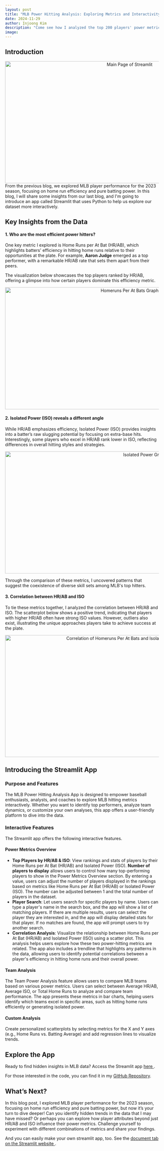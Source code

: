 ```yaml
---
layout: post
title: "MLB Power Hitting Analysis: Exploring Metrics and Interactivity"
date: 2024-11-29
author: Injoong Kim
description: "Come see how I analyzed the top 200 players' power metrics like Home Runs per At-Bat and Isolated Power from the 2023 MLB season! Plus, explore it all with my interactive Streamlit app!"
image:
---
```

## Introduction
<div style="text-align: center;">
  <img src="https://injoongk.github.io/injoong-blog/assets/img/streamlit_main.png" alt="Main Page of Streamlit" width="800" height="400">
</div>
From the previous blog, we explored MLB player performance for the 2023 season, focusing on home run efficiency and pure batting power. In this blog, I will share some insights from our last blog, and I'm going to introduce an app called Streamlit that uses Python to help us explore our dataset more interactively.

## Key Insights from the Data
#### 1. Who are the most efficient power hitters?
One key metric I explored is Home Runs per At Bat (HR/AB), which highlights batters' efficiency in hitting home runs relative to their opportunities at the plate. For example, **Aaron Judge** emerged as a top performer, with a remarkable HR/AB rate that sets them apart from their peers.

The visualization below showcases the top players ranked by HR/AB, offering a glimpse into how certain players dominate this efficiency metric.

<div style="text-align: center;">
  <img src="https://injoongk.github.io/injoong-blog/assets/img/HR_AT-BAT.png" alt="Homeruns Per At Bats Graph" width="800" height="400">
</div>

#### 2. Isolated Power (ISO) reveals a different angle
While HR/AB emphasizes efficiency, Isolated Power (ISO) provides insights into a batter’s raw slugging potential by focusing on extra-base hits. Interestingly, some players who excel in HR/AB rank lower in ISO, reflecting differences in overall hitting styles and strategies.

<div style="text-align: center;">
  <img src="https://injoongk.github.io/injoong-blog/assets/img/ISO.png" alt="Isolated Power Graph" width="900" height="400">
</div>

Through the comparison of these metrics, I uncovered patterns that suggest the coexistence of diverse skill sets among MLB's top hitters.

#### 3. Correlation between HR/AB and ISO
To tie these metrics together, I analyzed the correlation between HR/AB and ISO. The scatterplot below shows a positive trend, indicating that players with higher HR/AB often have strong ISO values. However, outliers also exist, illustrating the unique approaches players take to achieve success at the plate.

<div style="text-align: center;">
  <img src="https://injoongk.github.io/injoong-blog/assets/img/Cor_HR_ISO.png" alt="Correlation of Homeruns Per At Bats and Isolated Power Graph" width="800" height="400">
</div>

## Introducing the Streamlit App
### Purpose and Features
The MLB Power Hitting Analysis App is designed to empower baseball enthusiasts, analysts, and coaches to explore MLB hitting metrics interactively. Whether you want to identify top performers, analyze team dynamics, or customize your own analyses, this app offers a user-friendly platform to dive into the data.

### Interactive Features
The Streamlit app offers the following interactive features.

#### Power Metrics Overview
- **Top Players by HR/AB & ISO**: View rankings and stats of players by their Home Runs per At Bat (HR/AB) and Isolated Power (ISO). **Number of players to display** allows users to control how many top-performing players to show in the Power Metrics Overview section. By entering a value, users can adjust the number of players displayed in the rankings based on metrics like Home Runs per At Bat (HR/AB) or Isolated Power (ISO). The number can be adjusted between 1 and the total number of players in the dataset.
- **Player Search**: Let users search for specific players by name. Users can type a player's name in the search box, and the app will show a list of matching players. If there are multiple results, users can select the player they are interested in, and the app will display detailed stats for that player. If no matches are found, the app will prompt users to try another search.
- **Correlation Analysis**: Visualize the relationship between Home Runs per At Bat (HR/AB) and Isolated Power (ISO) using a scatter plot. This analysis helps users explore how these two power-hitting metrics are related. The app also includes a trendline that highlights any patterns in the data, allowing users to identify potential correlations between a player's efficiency in hitting home runs and their overall power.

#### Team Analysis
The Team Power Analysis feature allows users to compare MLB teams based on various power metrics. Users can select between Average HR/AB, Average ISO, or Total Home Runs to analyze and compare team performance. The app presents these metrics in bar charts, helping users identify which teams excel in specific areas, such as hitting home runs efficiently or generating isolated power.

#### Custom Analysis
Create personalized scatterplots by selecting metrics for the X and Y axes (e.g., Home Runs vs. Batting Average) and add regression lines to visualize trends.

## Explore the App
Ready to find hidden insights in MLB data? Access the Streamlit app <a href=https://injoongk-streamlit-blog-post-3-streamlit-rws7j6.streamlit.app> here </a>.

For those interested in the code, you can find it in my <a href="https://github.com/InjoongK/Streamlit/blob/main/blog_post_3_streamlit.py"> GitHub Repository</a>.

## What’s Next?
In this blog post, I explored MLB player performance for the 2023 season, focusing on home run efficiency and pure batting power, but now it’s your turn to dive deeper! Can you identify hidden trends in the data that I may have missed? Or perhaps you can explore how player attributes beyond just HR/AB and ISO  influence their power metrics. Challenge yourself to experiment with different combinations of metrics and share your findings.

And you can easily make your own streamlit app, too. See the <a href=https://docs.streamlit.io/> document tab on the Streamlit website </a>.